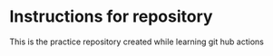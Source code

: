 # Instructions for repository
This is the practice repository created while learning git hub actions 
